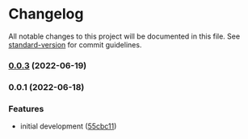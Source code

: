 # Changelog

All notable changes to this project will be documented in this file. See [standard-version](https://github.com/conventional-changelog/standard-version) for commit guidelines.

### [0.0.3](https://github.com/jongolden/agenda-nestjs/compare/v0.0.2...v0.0.3) (2022-06-19)

### 0.0.1 (2022-06-18)


### Features

* initial development ([55cbc11](https://github.com/jongolden/agenda-nest/commit/55cbc1199fe780aa3cc6c18d5e64958483927f37))
